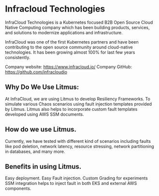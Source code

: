 # Infracloud Technologies

InfraCloud Technologies is a Kubernetes focused B2B Open Source Cloud Native Computing company which has been building products, services, and solutions to modernize applications and infrastructure.

InfraCloud was one of the first Kubernetes partners and have been contributing to the open source community around cloud-native technologies. It has been growing almost 100% for last few years consistently.

Company website: https://www.infracloud.io/
Company GitHub: https://github.com/infracloudio

## Why Do We Use Litmus:

At InfraCloud, we are using Litmus to develop Resiliency Frameworks.
To simulate various Chaos scenarios using fault injection templates provided by Litmus. Litmus also helps to incorporate custom fault templates developed using AWS SSM documents.

## How do we use Litmus.
Currently, we have tested with different kind of scenarios including faults like pod deletion, network latency, resource stressing, network partitioning in databases, and many more.

## Benefits in using Litmus.

Easy deployment.
Easy Fault injection.
Custom Grading for experiments
SSM integration helps to inject fault in both EKS and external AWS components.
